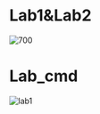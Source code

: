 # Lab1&Lab2
![700](https://user-images.githubusercontent.com/117542420/205158517-88ebb831-41bc-4bd9-8b28-cc5efc919b4b.PNG)
# Lab_cmd
![lab1](https://user-images.githubusercontent.com/117542420/205158595-4c7585bd-ff31-42ef-aa80-505f7c7e789b.PNG)
